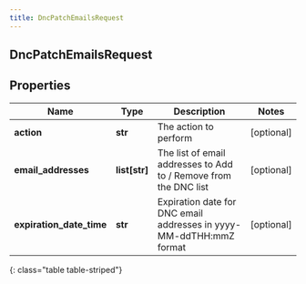 ```yaml
---
title: DncPatchEmailsRequest
---
```

## DncPatchEmailsRequest

## Properties

|Name | Type | Description | Notes|
|------------ | ------------- | ------------- | -------------|
| **action** | **str** | The action to perform | [optional] |
| **email_addresses** | **list[str]** | The list of email addresses to Add to / Remove from the DNC list  | [optional] |
| **expiration_date_time** | **str** | Expiration date for DNC email addresses in yyyy-MM-ddTHH:mmZ format | [optional] |
{: class="table table-striped"}


